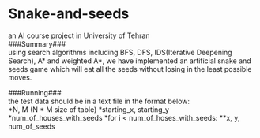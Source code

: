 # Snake-and-seeds
an AI course project in University of Tehran<br>
###Summary###<br>
using search algorithms including BFS, DFS, IDS(Iterative Deepening Search), A* and weighted A*, we have implemented an artificial snake and seeds game which will eat all the seeds without losing in the least possible moves.<br>


###Running###<br>
the test data should be in a text file in the format below:<br>
*N, M (N * M size of table)
*starting_x, starting_y
*num_of_houses_with_seeds
*for i < num_of_hoses_with_seeds:
  **x, y, num_of_seeds
